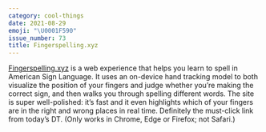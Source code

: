 ```yaml
---
category: cool-things
date: 2021-08-29
emoji: "\U0001F590"
issue_number: 73
title: Fingerspelling.xyz
---
```


[Fingerspelling.xyz](https://fingerspelling.xyz?utm_campaign=Dynamically%20Typed&utm_medium=email&utm_source=Revue%20newsletter) is a web experience that helps you learn to spell in American Sign Language.
It uses an on-device hand tracking model to both visualize the position of your fingers and judge whether you’re making the correct sign, and then walks you through spelling different words.
The site is super well-polished: it’s fast and it even highlights which of your fingers are in the right and wrong places in real time.
Definitely the must-click link from today’s DT.
(Only works in Chrome, Edge or Firefox; not Safari.)